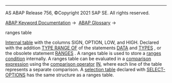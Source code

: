   

* * *

AS ABAP Release 756, ©Copyright 2021 SAP SE. All rights reserved.

[ABAP Keyword Documentation](javascript:call_link\('abenabap.htm'\)) →  [ABAP Glossary](javascript:call_link\('abenabap_glossary.htm'\)) → 

ranges table

[Internal table](javascript:call_link\('abeninternal_table_glosry.htm'\) "Glossary Entry") with the columns SIGN, OPTION, LOW, and HIGH. Declared with the addition [TYPE RANGE OF](javascript:call_link\('abaptypes_ranges.htm'\)) of the statements [DATA](javascript:call_link\('abapdata.htm'\)) and [TYPES](javascript:call_link\('abaptypes.htm'\)) , or the obsolete statement [RANGES](javascript:call_link\('abapranges.htm'\)) . A ranges table is used to store a [ranges condition](javascript:call_link\('abenranges_condition_glosry.htm'\) "Glossary Entry") internally. A ranges table can be evaluated in a [comparison expression](javascript:call_link\('abenrelational_expression_glosry.htm'\) "Glossary Entry") using the [comparison operator](javascript:call_link\('abencomp_operator_glosry.htm'\) "Glossary Entry") [IN](javascript:call_link\('abenlogexp_select_option.htm'\)), where each line of the table represents a separate comparison. A [selection table](javascript:call_link\('abenselection_table_glosry.htm'\) "Glossary Entry") declared with [SELECT-OPTIONS](javascript:call_link\('abapselect-options.htm'\)) has the same structure as a ranges table.